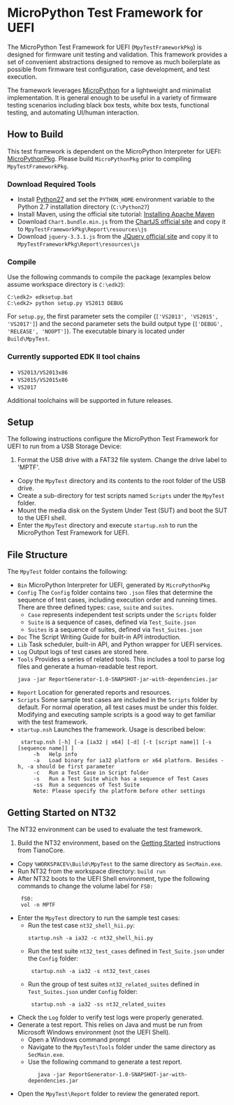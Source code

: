 # MicroPython Test Framework for UEFI

The MicroPython Test Framework for UEFI (`MpyTestFrameworkPkg`) is designed for firmware unit testing and validation. This framework provides a set of convenient abstractions designed to remove as much boilerplate as possible from firmware test configuration, case development, and test execution.

The framework leverages [MicroPython](https://micropython.org) for a lightweight and minimalist implementation. It is general enough to be useful in a variety of firmware testing scenarios including black box tests, white box tests, functional testing, and automating UI/human interaction.

## How to Build

This test framework is dependent on the MicroPython Interpreter for UEFI: [MicroPythonPkg](..\MicroPythonPkg). Please build `MicroPythonPkg` prior to compiling `MpyTestFrameworkPkg`.

### Download Required Tools
 * Install [Python27](https://www.python.org/) and set the `PYTHON_HOME` environment variable to the Python 2.7 installation directory (`C:\Python27`)
 * Install Maven, using the official site tutorial: [Installing Apache Maven](https://maven.apache.org/install.html)
 * Download `Chart.bundle.min.js` from the [ChartJS official site](https://github.com/chartjs/Chart.js/releases) and copy it to ```MpyTestFrameworkPkg\Report\resources\js```
 * Download `jquery-3.3.1.js` from the [JQuery official site](https://jquery.com/download/) and copy it to ```MpyTestFrameworkPkg\Report\resources\js```

### Compile

Use the following commands to compile the package
(examples below assume workspace directory is `C:\edk2`):

 ```
 C:\edk2> edksetup.bat
 C:\edk2> python setup.py VS2013 DEBUG
 ```
 For `setup.py`, the first parameter sets the compiler (`['VS2013', 'VS2015', 'VS2017']`) and the second parameter sets the build output type (`['DEBUG', 'RELEASE', 'NOOPT']`).
 The executable binary is located under `Build\MpyTest`.

### Currently supported EDK II tool chains

* `VS2013/VS2013x86`
* `VS2015/VS2015x86`
* `VS2017`

Additional toolchains will be supported in future releases.

## Setup

The following instructions configure the MicroPython Test Framework for UEFI to run from a USB Storage Device:

 1. Format the USB drive with a FAT32 file system. Change the drive label to 'MPTF'.
 * Copy the `MpyTest` directory and its contents to the root folder of the USB drive.
 * Create a sub-directory for test scripts named `Scripts` under the `MpyTest` folder.
 * Mount the media disk on the System Under Test (SUT) and boot the SUT to the UEFI shell.
 * Enter the `MpyTest` directory and execute `startup.nsh` to run the MicroPython Test Framework for UEFI.

## File Structure

The `MpyTest` folder contains the following:

 * `Bin`
   MicroPython Interpreter for UEFI, generated by `MicroPythonPkg`
 * `Config`
   The `Config` folder contains two `.json` files that determine the sequence of test cases, including execution order and running times. There are three defined types: `case`, `suite` and `suites`.
   * `Case` represents independent test scripts under the `Scripts` folder
   * `Suite` is a sequence of cases, defined via `Test_Suite.json`
   * `Suites` is a sequence of suites, defined via `Test_Suites.json`
 * `Doc`
   The Script Writing Guide for built-in API introduction.
 * `Lib`
   Task scheduler, built-in API, and Python wrapper for UEFI services.
 * `Log`
   Output logs of test cases are stored here.
 * `Tools`
   Provides a series of related tools. This includes a tool to parse log files and generate a human-readable test report.
   ```
   java -jar ReportGenerator-1.0-SNAPSHOT-jar-with-dependencies.jar
   ```
 * `Report`
   Location for generated reports and resources.
 * `Scripts`
   Some sample test cases are included in the `Scripts` folder by default. For normal operation, all test cases must be under this folder. Modifying and executing sample scripts is a good way to get familiar with the test framework.
* `startup.nsh`
   Launches the framework. Usage is described below:  
   ```
    startup.nsh [-h] [-a [ia32 | x64] [-d] [-t [script name]] [-s [sequence name]] ]
        -h   Help info
        -a   Load binary for ia32 platform or x64 platform. Besides -h, -a should be first parameter
        -c   Run a Test Case in Script folder
        -s   Run a Test Suite which has a sequence of Test Cases
        -ss  Run a sequences of Test Suite
        Note: Please specify the platform before other settings
    ```

## Getting Started on NT32

The NT32 environment can be used to evaluate the test framework.

1. Build the NT32 environment, based on the [Getting Started](https://github.com/tianocore/tianocore.githubio/wiki/Getting-Started-with-EDK-II) instructions from TianoCore.
* Copy `%WORKSPACE%\Build\MpyTest` to the same directory as `SecMain.exe`.
* Run NT32 from the workspace directory: `build run`
* After NT32 boots to the UEFI Shell environment, type the following commands to change the volume label for `FS0:`
    ```
     fS0:
     vol -n MPTF
    ```
* Enter the `MpyTest` directory to run the sample test cases:
  * Run the test case `nt32_shell_hii.py`:
      ```
      startup.nsh -a ia32 -c nt32_shell_hii.py
      ```
  * Run the test suite `nt32_test_cases` defined in `Test_Suite.json` under the `Config` folder:
     ```
      startup.nsh -a ia32 -s nt32_test_cases
     ```
  * Run the group of test suites `nt32_related_suites` defined in `Test_Suites.json` under `Config` folder:
     ```
      startup.nsh -a ia32 -ss nt32_related_suites
     ```
* Check the `Log` folder to verify test logs were properly generated.
* Generate a test report. This relies on Java and must be run from Microsoft Windows environment (not the UEFI Shell).
  * Open a Windows command prompt
  * Navigate to the `MpyTest\Tools` folder under the same directory as `SecMain.exe`.
  * Use the following command to generate a test report.
    ```
       java -jar ReportGenerator-1.0-SNAPSHOT-jar-with-dependencies.jar
    ```
 * Open the `MpyTest\Report` folder to review the generated report.

